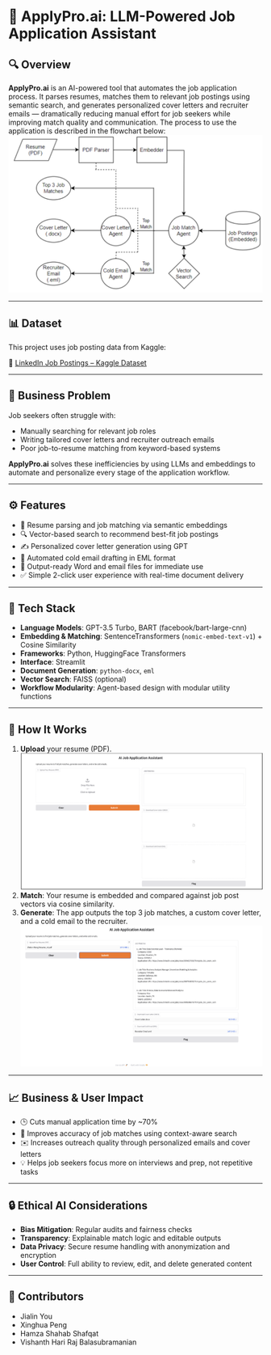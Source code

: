 # 📄 ApplyPro.ai: LLM-Powered Job Application Assistant

## 🔍 Overview

**ApplyPro.ai** is an AI-powered tool that automates the job application process. It parses resumes, matches them to relevant job postings using semantic search, and generates personalized cover letters and recruiter emails — dramatically reducing manual effort for job seekers while improving match quality and communication.
The process to use the application is described in the flowchart below:
![Solution Architecture](Architecture%20and%20Demo%20Images/Solution%20Architecture.png)

---

## 📊 Dataset

This project uses job posting data from Kaggle:

🔗 [LinkedIn Job Postings – Kaggle Dataset](https://www.kaggle.com/datasets/arshkon/linkedin-job-postings?resource=download)

---

## 🎯 Business Problem
Job seekers often struggle with:
- Manually searching for relevant job roles
- Writing tailored cover letters and recruiter outreach emails
- Poor job-to-resume matching from keyword-based systems

**ApplyPro.ai** solves these inefficiencies by using LLMs and embeddings to automate and personalize every stage of the application workflow.

---

## ⚙️ Features
- 📄 Resume parsing and job matching via semantic embeddings
- 🔍 Vector-based search to recommend best-fit job postings
- ✍️ Personalized cover letter generation using GPT
- 📧 Automated cold email drafting in EML format
- 📁 Output-ready Word and email files for immediate use
- ✅ Simple 2-click user experience with real-time document delivery

---

## 🧰 Tech Stack
- **Language Models**: GPT-3.5 Turbo, BART (facebook/bart-large-cnn)
- **Embedding & Matching**: SentenceTransformers (`nomic-embed-text-v1`) + Cosine Similarity
- **Frameworks**: Python, HuggingFace Transformers
- **Interface**: Streamlit
- **Document Generation**: `python-docx`, `eml`
- **Vector Search**: FAISS (optional)
- **Workflow Modularity**: Agent-based design with modular utility functions

---

## 🚀 How It Works
1. **Upload** your resume (PDF).
![User Interface](Architecture%20and%20Demo%20Images/UI.png)
3. **Match**: Your resume is embedded and compared against job post vectors via cosine similarity.
4. **Generate**: The app outputs the top 3 job matches, a custom cover letter, and a cold email to the recruiter.
![Demo](Architecture%20and%20Demo%20Images/Demo.png)

---

## 📈 Business & User Impact
- 🕒 Cuts manual application time by ~70%
- 🎯 Improves accuracy of job matches using context-aware search
- ✉️ Increases outreach quality through personalized emails and cover letters
- 💡 Helps job seekers focus more on interviews and prep, not repetitive tasks

---

## 🔒 Ethical AI Considerations
- **Bias Mitigation**: Regular audits and fairness checks
- **Transparency**: Explainable match logic and editable outputs
- **Data Privacy**: Secure resume handling with anonymization and encryption
- **User Control**: Full ability to review, edit, and delete generated content

---

## 👥 Contributors
- Jialin You  
- Xinghua Peng  
- Hamza Shahab Shafqat  
- Vishanth Hari Raj Balasubramanian
